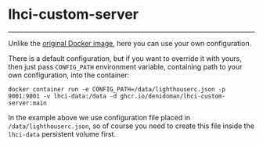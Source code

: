 # lhci-custom-server

---
Unlike the [original Docker image](https://github.com/GoogleChrome/lighthouse-ci/tree/main/docs/recipes/docker-server), here you can use your own configuration.

There is a default configuration, but if you want to override it with yours, then just pass `CONFIG_PATH` environment variable, containing path to your own configuration, into the container:
```
docker container run -e CONFIG_PATH=/data/lighthouserc.json -p 9001:9001 -v lhci-data:/data -d ghcr.io/denidoman/lhci-custom-server:main
```

In the example above we use configuration file placed in `/data/lighthouserc.json`, so of course you need to create this file inside the `lhci-data` persistent volume first.
